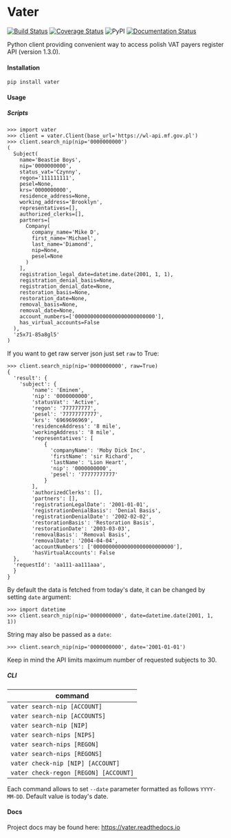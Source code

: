 # Vater
[![Build Status](https://travis-ci.org/myslak71/vater.svg?branch=master)](https://travis-ci.org/myslak71/vater)
[![Coverage Status](https://coveralls.io/repos/github/myslak71/vater/badge.svg?branch=master)](https://coveralls.io/github/myslak71/vater?branch=master)
![PyPI](https://img.shields.io/pypi/v/vater?color=blue)
[![Documentation Status](https://readthedocs.org/projects/vater/badge/?version=latest)](https://vater.readthedocs.io/en/latest/?badge=latest)

Python client providing convenient way to access polish VAT payers register API (version 1.3.0).

#### Installation

`pip install vater`

#### Usage

##### Scripts

```
>>> import vater
>>> client = vater.Client(base_url='https://wl-api.mf.gov.pl')
>>> client.search_nip(nip='0000000000')
(
  Subject(
    name='Beastie Boys',
    nip='0000000000',
    status_vat='Czynny',
    regon='111111111',
    pesel=None,
    krs='0000000000',
    residence_address=None,
    working_address='Brooklyn',
    representatives=[],
    authorized_clerks=[],
    partners=[
      Company(
        company_name='Mike D',
        first_name='Michael',
        last_name='Diamond',
        nip=None,
        pesel=None
      )
    ],
    registration_legal_date=datetime.date(2001, 1, 1),
    registration_denial_basis=None,
    registration_denial_date=None,
    restoration_basis=None,
    restoration_date=None,
    removal_basis=None,
    removal_date=None,
    account_numbers=['00000000000000000000000000'],
    has_virtual_accounts=False
  ),
  'z5x71-85a8gl5'
)
```

If you want to get raw server json just set `raw` to True:

```
>>> client.search_nip(nip='0000000000', raw=True)
{
  'result': {
    'subject': {
        'name': 'Eminem',
        'nip': '0000000000', 
        'statusVat': 'Active', 
        'regon': '777777777', 
        'pesel': '77777777777', 
        'krs': '6969696969', 
        'residenceAddress': '8 mile', 
        'workingAddress': '8 mile', 
        'representatives': [
            {
              'companyName': 'Moby Dick Inc',
              'firstName': 'sir Richard',
              'lastName': 'Lion Heart',
              'nip': '0000000000',
              'pesel': '77777777777'
            }
        ],
        'authorizedClerks': [],
        'partners': [],
        'registrationLegalDate': '2001-01-01',
        'registrationDenialBasis': 'Denial Basis',
        'registrationDenialDate': '2002-02-02',
        'restorationBasis': 'Restoration Basis',
        'restorationDate': '2003-03-03',
        'removalBasis': 'Removal Basis',
        'removalDate': '2004-04-04',
        'accountNumbers': ['00000000000000000000000000'],
        'hasVirtualAccounts': False
  },
  'requestId': 'aa111-aa111aaa',
  }
}
```

By default the data is fetched from today's date,
it can be changed by setting `date` argument:
```
>>> import datetime
>>> client.search_nip(nip='0000000000', date=datetime.date(2001, 1, 1))
```

String may also be passed as a `date`:
```
>>> client.search_nip(nip='0000000000', date='2001-01-01')
```

Keep in mind the API limits maximum number of requested subjects to 30.

##### CLI

| command | 
| --- |
| `vater search-nip [ACCOUNT]` |
| `vater search-nip [ACCOUNTS]` |
| `vater search-nip [NIP]` |
| `vater search-nips [NIPS]` |
| `vater search-nips [REGON]` |
| `vater search-nips [REGONS]` |
| `vater check-nip [NIP] [ACCOUNT]` |
| `vater check-regon [REGON] [ACCOUNT]` |

Each command allows to set `--date` parameter formatted as follows `YYYY-MM-DD`.
Default value is today's date.

#### Docs
Project docs may be found here:
https://vater.readthedocs.io
